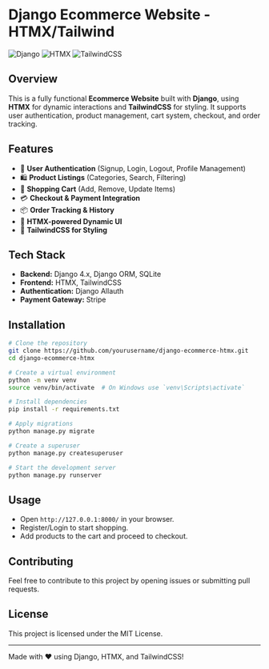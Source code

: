 # Django Ecommerce Website - HTMX/Tailwind

![Django](https://img.shields.io/badge/Django-4.x-green?style=for-the-badge&logo=django)
![HTMX](https://img.shields.io/badge/HTMX-1.x-blue?style=for-the-badge&logo=htmx)
![TailwindCSS](https://img.shields.io/badge/TailwindCSS-3.x-38B2AC?style=for-the-badge&logo=tailwindcss)

## Overview
This is a fully functional **Ecommerce Website** built with **Django**, using **HTMX** for dynamic interactions and **TailwindCSS** for styling. It supports user authentication, product management, cart system, checkout, and order tracking.

## Features
- 🔹 **User Authentication** (Signup, Login, Logout, Profile Management)
- 🛍 **Product Listings** (Categories, Search, Filtering)
- 🛒 **Shopping Cart** (Add, Remove, Update Items)
- 💳 **Checkout & Payment Integration**
- 📦 **Order Tracking & History**
- 🚀 **HTMX-powered Dynamic UI**
- 🎨 **TailwindCSS for Styling**

## Tech Stack
- **Backend:** Django 4.x, Django ORM, SQLite
- **Frontend:** HTMX, TailwindCSS
- **Authentication:** Django Allauth
- **Payment Gateway:** Stripe

## Installation
```sh
# Clone the repository
git clone https://github.com/yourusername/django-ecommerce-htmx.git
cd django-ecommerce-htmx

# Create a virtual environment
python -m venv venv
source venv/bin/activate  # On Windows use `venv\Scripts\activate`

# Install dependencies
pip install -r requirements.txt

# Apply migrations
python manage.py migrate

# Create a superuser
python manage.py createsuperuser

# Start the development server
python manage.py runserver
```

## Usage
- Open `http://127.0.0.1:8000/` in your browser.
- Register/Login to start shopping.
- Add products to the cart and proceed to checkout.
<!---
## Folder Structure
```
📂 django-ecommerce-htmx
├── 📁 ecommerce           # Main Django App
│   ├── 📁 templates       # HTML Templates (HTMX Components)
│   ├── 📁 static          # CSS, JS, Images
│   ├── 📄 views.py        # Django Views
│   ├── 📄 models.py       # Database Models
│   ├── 📄 urls.py         # URL Configurations
├── 📄 manage.py          # Django Management Script
├── 📄 requirements.txt    # Dependencies
└── 📄 README.md           # Project Documentation
```
--->
## Contributing
Feel free to contribute to this project by opening issues or submitting pull requests.

## License
This project is licensed under the MIT License.

---
Made with ❤️ using Django, HTMX, and TailwindCSS!
